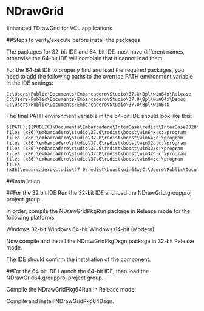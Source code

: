 # NDrawGrid
Enhanced TDrawGrid for VCL applications

##Steps to verify/execute before install the packages

The packages for 32-bit IDE and 64-bit IDE must have different names, otherwise the 64-bit IDE will complain that it cannot load them.

For the 64-bit IDE to properly find and load the required packages, you need to add the following paths to the override PATH environment variable in the IDE settings:

```
C:\Users\Public\Documents\Embarcadero\Studio\37.0\Bpl\win64x\Release
C:\Users\Public\Documents\Embarcadero\Studio\37.0\Bpl\win64x\Debug
C:\Users\Public\Documents\Embarcadero\Studio\37.0\Bpl\win64x
```

The final PATH environment variable in the 64-bit IDE should look like this:

```
$(PATH);$(PUBLIC)\Documents\Embarcadero\InterBase\redist\InterBase2020\IDE_spoof;c:\program files (x86)\embarcadero\studio\37.0\redist\boost\win64x;c:\program files (x86)\embarcadero\studio\37.0\redist\boost\win64;c:\program files (x86)\embarcadero\studio\37.0\redist\boost\win32c;c:\program files (x86)\embarcadero\studio\37.0\redist\boost\win32;c:\program files (x86)\embarcadero\studio\37.0\redist\boost\win32c;c:\program files (x86)\embarcadero\studio\37.0\redist\boost\win64;c:\program files (x86)\embarcadero\studio\37.0\redist\boost\win64x;C:\Users\Public\Documents\Embarcadero\Studio\37.0\Bpl\win64x\Release;C:\Users\Public\Documents\Embarcadero\Studio\37.0\Bpl\win64x\Debug;C:\Users\Public\Documents\Embarcadero\Studio\37.0\Bpl\win64x;
```

##Installation

##For the 32 bit IDE
Run the 32-bit IDE and load the NDrawGrid.groupproj project group.

In order, compile the NDrawGridPkgRun package in Release mode for the following platforms:

Windows 32-bit
Windows 64-bit
Windows 64-bit (Modern)

Now compile and install the NDrawGridPkgDsgn package in 32-bit Release mode.

The IDE should confirm the installation of the component.

##For the 64 bit IDE
Launch the 64-bit IDE, then load the NDrawGrid64.groupproj project group. 

Compile the NDrawGridPkg64Run in Release mode.

Compile and install NDrawGridPkg64Dsgn.

